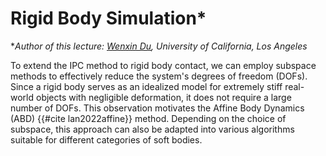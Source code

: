 # Rigid Body Simulation*

**Author of this lecture: [Wenxin Du](https://dwxrycb123.github.io/), University of California, Los Angeles*

To extend the IPC method to rigid body contact, we can employ subspace methods to effectively reduce the system's degrees of freedom (DOFs). Since a rigid body serves as an idealized model for extremely stiff real-world objects with negligible deformation, it does not require a large number of DOFs. This observation motivates the Affine Body Dynamics (ABD) {{#cite lan2022affine}} method. Depending on the choice of subspace, this approach can also be adapted into various algorithms suitable for different categories of soft bodies.